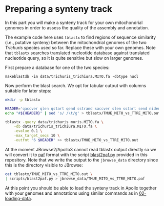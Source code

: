 # Preparing a synteny track

In this part you will make a synteny track for your own mitochondrial genomes
in order to assess the quality of the assembly and annotation.

The example code here uses `tblastx` to find regions of sequence similarity
(i.e., putative synteny) between the mitochondrial genomes of the two
*Trichuris* species used so far. Replace these with your own genomes. Note that
`tblastx` searches translated nucleotide database against translated nucleotide
query, so it is quite sensitive but slow on larger genomes.

First prepare a database for one of the two species:

```
makeblastdb -in data/trichuris_trichiura.MITO.fa -dbtype nucl
```

Now perform the blast search. We opt for tabular output with columns suitable
for later steps:

```sh
mkdir -p tblastx

HEADER='qaccver qlen qstart qend sstrand saccver slen sstart send nident'
echo "#${HEADER}" | sed 's/ /\t/g' > tblastx/TMUE_MITO_vs_TTRE_MITO.out

tblastx -query data/trichuris_muris.MITO.fa \
    -db data/trichuris_trichiura.MITO.fa \
    -evalue 0.1 \
    -max_target_seqs 10 \
    -outfmt "6 $HEADER" >> tblastx/TMUE_MITO_vs_TTRE_MITO.out
```

At the moment JBrowse2/Apollo3 cannot read tblastx output directly so we will
convert it to [paf](https://lh3.github.io/minimap2/minimap2.html#10) format
with the script [blast2paf.py](../scripts/blast2paf.py) provided in this
repository. Note that we write the output to the `jbrowse_data` directory since
this is the directory visible to JBrowse:

```sh
cat tblastx/TMUE_MITO_vs_TTRE_MITO.out \
| scripts/blast2paf.py > jbrowse_data/TMUE_MITO_vs_TTRE_MITO.paf
```

At this point you should be able to load the synteny track in Apollo together
with your genomes and annotations using similar commands as in
[02-loading-data](02-loading-data.md).

<!---
```
apollo assembly add-from-fasta -e data/trichuris_muris.MITO.fa --force
apollo assembly add-from-fasta -e data/trichuris_trichiura.MITO.fa --force

MURIS_MITO_ID=$(
  apollo assembly get |
    jq --raw-output '.[] | select(.name=="trichuris_muris.MITO.fa")._id'
)
TRICHIURA_MITO_ID=$(
  apollo assembly get |
    jq --raw-output '.[] | select(.name=="trichuris_trichiura.MITO.fa")._id'
)

apollo jbrowse get-config > data/config.json
jbrowse add-track \
    data/TMUE_MITO_vs_TTRE_MITO.paf \
  --load inPlace \
  --name "muris_vs_trichiura MITO TBLASTX" \
  --assemblyNames "${MURIS_MITO_ID}","${TRICHIURA_MITO_ID}" \
  --out data/config.json \
  --force

apollo jbrowse set-config data/config.json
rm data/config.json
```
--->

